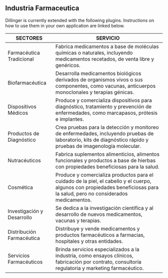 ## Industria Farmaceutica

Dillinger is currently extended with the following plugins.
Instructions on how to use them in your own application are linked below.

| SECTORES | SERVICIO |
| ------ | ------ |
| Farmacéutica Tradicional | Fabrica medicamentos a base de moléculas químicas o naturales, incluyendo medicamentos recetados, de venta libre y genéricos. |
| Biofarmacéutica | Desarrolla medicamentos biológicos derivados de organismos vivos o sus componentes, como vacunas, anticuerpos monoclonales y terapias génicas. |
|  Dispositivos Médicos | Produce y comercializa dispositivos para diagnóstico, tratamiento y prevención de enfermedades, como marcapasos, prótesis e implantes. |
| Productos de Diagnóstico | Crea pruebas para la detección y monitoreo de enfermedades, incluyendo pruebas de laboratorio, kits de diagnóstico rápido y pruebas de imagenología molecular. |
| Nutracéuticos | Fabrica suplementos alimenticios, alimentos funcionales y productos a base de hierbas con propiedades beneficiosas para la salud. |
| Cosmética | Produce y comercializa productos para el cuidado de la piel, el cabello y el cuerpo, algunos con propiedades beneficiosas para la salud, pero no considerados medicamentos. |
| Investigación y Desarrollo  | Se dedica a la investigación científica y al desarrollo de nuevos medicamentos, vacunas y terapias. |
| Distribución Farmacéutica | Distribuye y vende medicamentos y productos farmacéuticos a farmacias, hospitales y otras entidades. |
| Servicios Farmacéuticos | Brinda servicios especializados a la industria, como ensayos clínicos, fabricación por contrato, consultoría regulatoria y marketing farmacéutico. |
